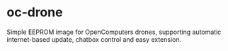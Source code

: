 # oc-drone
Simple EEPROM image for OpenComputers drones, supporting automatic internet-based update, chatbox control and easy extension.
